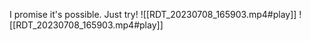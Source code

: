 I promise it's possible. Just try!
![[RDT_20230708_165903.mp4#play]]
![[RDT_20230708_165903.mp4#play]]